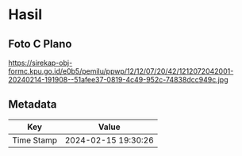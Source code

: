 # Hasil

## Foto C Plano

https://sirekap-obj-formc.kpu.go.id/e0b5/pemilu/ppwp/12/12/07/20/42/1212072042001-20240214-191908--51afee37-0819-4c49-952c-74838dcc949c.jpg


## Metadata

| Key        | Value               |
| ---------- | ------------------- |
| Time Stamp | 2024-02-15 19:30:26 |



